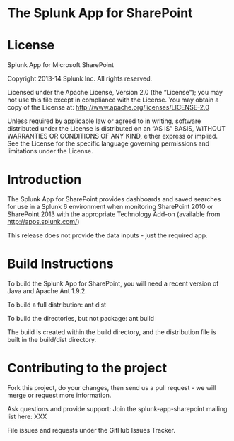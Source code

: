 The Splunk App for SharePoint
=============================

License
=======
Splunk App for Microsoft SharePoint

Copyright 2013-14 Splunk Inc.  All rights reserved.

Licensed under the Apache License, Version 2.0 (the “License"); you may not use this file except in compliance with the License.
You may obtain a copy of the License at:   http://www.apache.org/licenses/LICENSE-2.0
 
Unless required by applicable law or agreed to in writing, software distributed under the License is distributed on an 
“AS IS” BASIS, WITHOUT WARRANTIES OR CONDITIONS OF ANY KIND, either express or implied.  See the License for the specific 
language governing permissions and limitations under the License.

Introduction
============
The Splunk App for SharePoint provides dashboards and saved searches for use in a Splunk 6 environment when monitoring SharePoint
2010 or SharePoint 2013 with the appropriate Technology Add-on (available from http://apps.splunk.com/)

This release does not provide the data inputs - just the required app.

Build Instructions
==================
To build the Splunk App for SharePoint, you will need a recent version of Java and Apache Ant 1.9.2.

To build a full distribution:
	ant dist

To build the directories, but not package:
	ant build
	
The build is created within the build directory, and the distribution file is built in the build/dist directory.

Contributing to the project
===========================
Fork this project, do your changes, then send us a pull request - we will merge or request more information.

Ask questions and provide support: Join the splunk-app-sharepoint mailing list here:  XXX

File issues and requests under the GitHub Issues Tracker.	
	